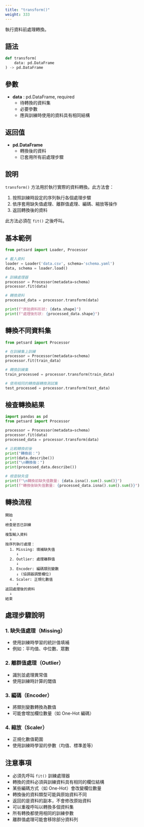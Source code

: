 ```yaml
---
title: "transform()"
weight: 333
---
```


執行資料前處理轉換。

## 語法

```python
def transform(
    data: pd.DataFrame
) -> pd.DataFrame
```

## 參數

- **data** : pd.DataFrame, required
    - 待轉換的資料集
    - 必要參數
    - 應與訓練時使用的資料具有相同結構

## 返回值

- **pd.DataFrame**
    - 轉換後的資料
    - 已套用所有前處理步驟

## 說明

`transform()` 方法用於執行實際的資料轉換。此方法會：

1. 按照訓練時設定的序列執行各個處理步驟
2. 依序套用缺失值處理、離群值處理、編碼、縮放等操作
3. 返回轉換後的資料

此方法必須在 `fit()` 之後呼叫。

## 基本範例

```python
from petsard import Loader, Processor

# 載入資料
loader = Loader('data.csv', schema='schema.yaml')
data, schema = loader.load()

# 訓練處理器
processor = Processor(metadata=schema)
processor.fit(data)

# 轉換資料
processed_data = processor.transform(data)

print(f"原始資料形狀: {data.shape}")
print(f"處理後形狀: {processed_data.shape}")
```

## 轉換不同資料集

```python
from petsard import Processor

# 在訓練集上訓練
processor = Processor(metadata=schema)
processor.fit(train_data)

# 轉換訓練集
train_processed = processor.transform(train_data)

# 使用相同的轉換器轉換測試集
test_processed = processor.transform(test_data)
```

## 檢查轉換結果

```python
import pandas as pd
from petsard import Processor

processor = Processor(metadata=schema)
processor.fit(data)
processed_data = processor.transform(data)

# 比較轉換前後
print("轉換前：")
print(data.describe())
print("\n轉換後：")
print(processed_data.describe())

# 檢查缺失值
print(f"\n轉換前缺失值數量: {data.isna().sum().sum()}")
print(f"轉換後缺失值數量: {processed_data.isna().sum().sum()}")
```

## 轉換流程

```
開始
  ↓
檢查是否已訓練
  ↓
複製輸入資料
  ↓
按序列執行處理：
  1. Missing: 填補缺失值
     ↓
  2. Outlier: 處理離群值
     ↓
  3. Encoder: 編碼類別變數
     ↓ (協調器調整欄位)
  4. Scaler: 正規化數值
     ↓
返回處理後的資料
  ↓
結束
```

## 處理步驟說明

### 1. 缺失值處理（Missing）
- 使用訓練時學習的統計值填補
- 例如：平均值、中位數、眾數

### 2. 離群值處理（Outlier）
- 識別並處理異常值
- 使用訓練時計算的閾值

### 3. 編碼（Encoder）
- 將類別變數轉換為數值
- 可能會增加欄位數量（如 One-Hot 編碼）

### 4. 縮放（Scaler）
- 正規化數值範圍
- 使用訓練時學習的參數（均值、標準差等）

## 注意事項

- 必須先呼叫 `fit()` 訓練處理器
- 轉換的資料必須與訓練資料具有相同的欄位結構
- 某些編碼方式（如 One-Hot）會改變欄位數量
- 轉換後的資料類型可能與原始資料不同
- 返回的是資料的副本，不會修改原始資料
- 可以重複呼叫以轉換多個資料集
- 所有轉換都使用相同的訓練參數
- 離群值處理可能會移除部分資料列